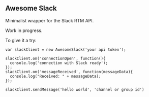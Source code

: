 Awesome Slack
-------------

Minimalist wrapper for the Slack RTM API.

Work in progress.

To give it a try:

```
var slackClient = new AwesomeSlack('your api token');

slackClient.on('connectionOpen', function(){
  console.log('connection with Slack ready');
});
slackClient.on('messageReceived', function(messageData){
  console.log("Received: " + messageData);
});

slackClient.sendMessage('hello world', 'channel or group id')
```
